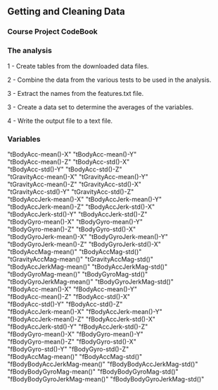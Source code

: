 ## Getting and Cleaning Data 

### Course Project CodeBook

### The analysis

1 - Create tables from the downloaded data files.

2 - Combine the data from the various tests to be used in the analysis.

3 - Extract the names from the features.txt file. 

3 - Create a data set to determine the averages of the variables. 

4 - Write the output file to a text file. 

### Variables

"tBodyAcc-mean()-X"           "tBodyAcc-mean()-Y"          
"tBodyAcc-mean()-Z"           "tBodyAcc-std()-X"           
"tBodyAcc-std()-Y"            "tBodyAcc-std()-Z"           
"tGravityAcc-mean()-X"        "tGravityAcc-mean()-Y"       
"tGravityAcc-mean()-Z"        "tGravityAcc-std()-X"        
"tGravityAcc-std()-Y"         "tGravityAcc-std()-Z"        
"tBodyAccJerk-mean()-X"       "tBodyAccJerk-mean()-Y"      
"tBodyAccJerk-mean()-Z"       "tBodyAccJerk-std()-X"       
"tBodyAccJerk-std()-Y"        "tBodyAccJerk-std()-Z"       
"tBodyGyro-mean()-X"          "tBodyGyro-mean()-Y"         
"tBodyGyro-mean()-Z"          "tBodyGyro-std()-X"          
"tBodyGyroJerk-mean()-X"      "tBodyGyroJerk-mean()-Y"     
"tBodyGyroJerk-mean()-Z"      "tBodyGyroJerk-std()-X"      
"tBodyAccMag-mean()"          "tBodyAccMag-std()"          
"tGravityAccMag-mean()"       "tGravityAccMag-std()"       
"tBodyAccJerkMag-mean()"      "tBodyAccJerkMag-std()"      
"tBodyGyroMag-mean()"         "tBodyGyroMag-std()"         
"tBodyGyroJerkMag-mean()"     "tBodyGyroJerkMag-std()"     
"fBodyAcc-mean()-X"           "fBodyAcc-mean()-Y"          
"fBodyAcc-mean()-Z"           "fBodyAcc-std()-X"           
"fBodyAcc-std()-Y"            "fBodyAcc-std()-Z"           
"fBodyAccJerk-mean()-X"       "fBodyAccJerk-mean()-Y"      
"fBodyAccJerk-mean()-Z"       "fBodyAccJerk-std()-X"       
"fBodyAccJerk-std()-Y"        "fBodyAccJerk-std()-Z"       
"fBodyGyro-mean()-X"          "fBodyGyro-mean()-Y"         
"fBodyGyro-mean()-Z"          "fBodyGyro-std()-X"          
"fBodyGyro-std()-Y"           "fBodyGyro-std()-Z"          
"fBodyAccMag-mean()"          "fBodyAccMag-std()"          
"fBodyBodyAccJerkMag-mean()"  "fBodyBodyAccJerkMag-std()"  
"fBodyBodyGyroMag-mean()"     "fBodyBodyGyroMag-std()"     
"fBodyBodyGyroJerkMag-mean()" "fBodyBodyGyroJerkMag-std()" 